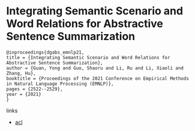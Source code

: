 # Integrating Semantic Scenario and Word Relations for Abstractive Sentence Summarization

```
@inproceedings{dgabs_emnlp21,
title = {Integrating Semantic Scenario and Word Relations for Abstractive Sentence Summarization},
author = {Guan, Yong and Guo, Shaoru and Li, Ru and Li, Xiaoli and Zhang, Hu},
booktitle = {Proceedings of the 2021 Conference on Empirical Methods in Natural Language Processing (EMNLP)},
pages = {2522--2529},
year = {2021}
}
```

links
- [acl](https://aclanthology.org/2021.emnlp-main.196)
